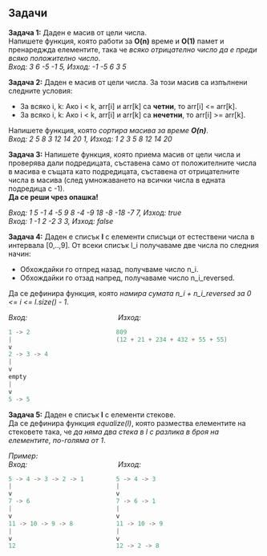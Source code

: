 ## Задачи

**Задача 1:** Даден е масив от цели числа.  
Напишете функция, която работи за **O(n)** време и **O(1)** памет и пренареджда елементите, така че *всяко отрицателно число да е преди всяко положително число*.  
*Вход: 3 6 -5 -1 5, Изход: -1 -5 6 3 5*  

**Задача 2:** Даден е масив от цели числа. За този масив са изпълнени следните условия:  
-  За всяко  i, k: Ако i < k, arr[i] и arr[k] са  **четни**, то arr[i] <= arr[k].  
-  За всяко  i, k: Ако i < k, аrr[i] и arr[k] са  **нечетни**, то arr[i] >= arr[k].  

Напишете функция, която *сортира масива за време **O(n)***.  
*Вход: 2 5 8 3 12 14 20 1, Изход: 1 2 3 5 8 12 14 20*  

**Задача 3:** Напишете функция, която приема масив от цели числа и проверява дали подредицата, съставена само от положителните числа в масива е същата като подредицата, съставена от отрицателните числа в масива (след умножаването на всички числа в едната подредица с -1).  
**Да се реши чрез опашка!**  

*Вход: 1 5 -1 4 -5 9 8 -4 -9 18 -8 -18 -7 7, Изход: true  
Вход: 1 -1 2 -2 3 3, Изход: false*  

**Задача 4:** Даден е списък **l** с елементи списъци от естествени числа в интервала [0,..,9]. От всеки списък l_i получаваме две числа по следния начин:  
- Обхождайки го отпред назад, получваме число n_i.  
- Обхождайки го отзад напред, получаваме число n_i_reversed.  

Да се дефинира функция, която *намира сумата n_i + n_i_reversed за 0 <= i <= l.size() - 1*.  

*Вход:* &nbsp;&nbsp;&nbsp;&nbsp;&nbsp;&nbsp;&nbsp;&nbsp;&nbsp;&nbsp;&nbsp;&nbsp;&nbsp;&nbsp;&nbsp;&nbsp;&nbsp;&nbsp;&nbsp;&nbsp;&nbsp;&nbsp;&nbsp;&nbsp;&nbsp;&nbsp;&nbsp;&nbsp;&nbsp;&nbsp;&nbsp;&nbsp;&nbsp;&nbsp;&nbsp;&nbsp;&nbsp;&nbsp;&nbsp;&nbsp;&nbsp;&nbsp;&nbsp;&nbsp;&nbsp;*Изход:*
```c++
1 -> 2                        809
|                             (12 + 21 + 234 + 432 + 55 + 55)
v
2 -> 3 -> 4
|
v
empty
|
v
5 -> 5
```

**Задача 5:** Даден е списък **l** с елементи стекове.  
Да се дефинира функция *equalize(l)*, която размества елементите на стековете така, че *да няма два стека в l с разлика в броя на елементите, по-голяма от 1*.  

*Пример:*  
*Вход:* &nbsp;&nbsp;&nbsp;&nbsp;&nbsp;&nbsp;&nbsp;&nbsp;&nbsp;&nbsp;&nbsp;&nbsp;&nbsp;&nbsp;&nbsp;&nbsp;&nbsp;&nbsp;&nbsp;&nbsp;&nbsp;&nbsp;&nbsp;&nbsp;&nbsp;&nbsp;&nbsp;&nbsp;&nbsp;&nbsp;&nbsp;&nbsp;&nbsp;&nbsp;&nbsp;&nbsp;&nbsp;&nbsp;&nbsp;&nbsp;&nbsp;&nbsp;&nbsp;&nbsp;&nbsp;*Изход:*
```c++
5 -> 4 -> 3 -> 2 -> 1         5 -> 4 -> 3
|                             |
v                             v
7 -> 6                        7 -> 6 -> 1
|                             |
v                             v
11 -> 10 -> 9 -> 8            11 -> 10 -> 9
|                             |
v                             v
12                            12 -> 2 -> 8
```
